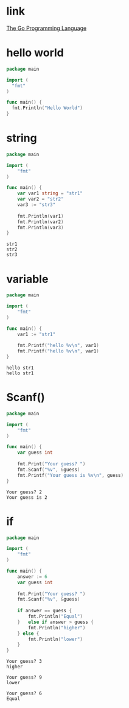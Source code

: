 # link

[The Go Programming Language](https://golang.org/)


# hello world

```go
package main

import (
  "fmt"
)

func main() {
  fmt.Println("Hello World")
}
```

# string

```go
package main

import (
	"fmt"
)

func main() {
	var var1 string = "str1"
	var var2 = "str2"
	var3 := "str3"
	
	fmt.Println(var1)
	fmt.Println(var2)
	fmt.Println(var3)
}
```

```
str1
str2
str3
```

# variable

```go
package main

import (
	"fmt"
)

func main() {
	var1 := "str1"
	
	fmt.Printf("hello %v\n", var1)
	fmt.Printf("hello %v\n", var1)
}
```

```
hello str1
hello str1
```


# Scanf()

```go
package main

import (
	"fmt"
)

func main() {
	var guess int
	
	fmt.Print("Your guess? ")
	fmt.Scanf("%v", &guess)
	fmt.Printf("Your guess is %v\n", guess)
}
```

```
Your guess? 2
Your guess is 2
```

# if

```go
package main

import (
	"fmt"
)

func main() {
	answer := 6
	var guess int
	
	fmt.Print("Your guess? ")
	fmt.Scanf("%v", &guess)
	
	if answer == guess {
		fmt.Println("Equal")
	}	else if answer > guess {
		fmt.Println("higher")
	} else {
		fmt.Println("lower")
	}
}
```

```
Your guess? 3
higher

Your guess? 9
lower

Your guess? 6
Equal
```


